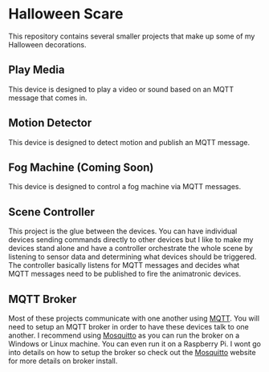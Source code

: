 # Halloween Scare
This repository contains several smaller projects that make up some of my Halloween decorations.

## Play Media
This device is designed to play a video or sound based on an MQTT message that comes in.

## Motion Detector
This device is designed to detect motion and publish an MQTT message.

## Fog Machine (Coming Soon)
This device is designed to control a fog machine via MQTT messages.

## Scene Controller 
This project is the glue between the devices.  You can have individual devices sending commands directly to other devices but I like to make my devices stand alone and have a controller orchestrate the whole scene by listening to sensor data and determining what devices should be triggered.  The controller basically listens for MQTT messages and decides what MQTT messages need to be published to fire the animatronic devices.   
   

## MQTT Broker
Most of these projects communicate with one another using [MQTT](http://www.mqtt.org).  You will need to setup an MQTT broker in order to 
have these devices talk to one another.  I recommend using [Mosquitto](https://mosquitto.org/) as you can run the 
broker on a Windows or Linux machine.  You can even run it on a Raspberry Pi.  I wont go into details 
on how to setup the broker so check out the [Mosquitto](https://mosquitto.org/) website for more details on broker install. 
